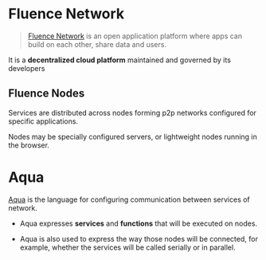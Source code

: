# Fluence Network
> [Fluence Network](https://fluence.network/) is an open application platform where apps can build on each other, share data and users.

It is a **decentralized cloud platform** maintained and governed by its developers

## Fluence Nodes
Services are distributed across nodes forming p2p networks configured for specific applications.

Nodes may be specially configured servers, or lightweight nodes running in the browser.

# Aqua
[Aqua](https://doc.fluence.dev/aqua-book/) is the language for configuring communication between services of network.

* Aqua expresses **services** and **functions** that will be executed on nodes.

* Aqua is also used to express the way those nodes will be connected, for example, whether the services will be called serially or in parallel.

